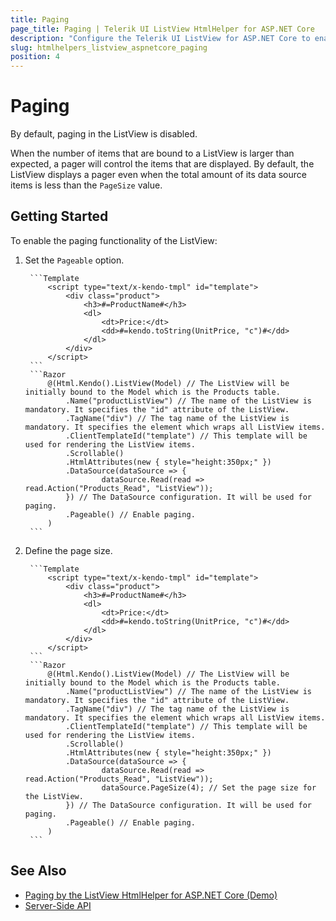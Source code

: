 ```yaml
---
title: Paging
page_title: Paging | Telerik UI ListView HtmlHelper for ASP.NET Core
description: "Configure the Telerik UI ListView for ASP.NET Core to enable its paging functionality."
slug: htmlhelpers_listview_aspnetcore_paging
position: 4
---
```


# Paging

By default, paging in the ListView is disabled.

When the number of items that are bound to a ListView is larger than expected, a pager will control the items that are displayed. By default, the ListView displays a pager even when the total amount of its data source items is less than the `PageSize` value.

## Getting Started

To enable the paging functionality of the ListView:

1. Set the `Pageable` option.

        ```Template
            <script type="text/x-kendo-tmpl" id="template">
                <div class="product">
                    <h3>#=ProductName#</h3>
                    <dl>
                        <dt>Price:</dt>
                        <dd>#=kendo.toString(UnitPrice, "c")#</dd>
                    </dl>
                </div>
            </script>
        ```
        ```Razor
            @(Html.Kendo().ListView(Model) // The ListView will be initially bound to the Model which is the Products table.
                .Name("productListView") // The name of the ListView is mandatory. It specifies the "id" attribute of the ListView.
                .TagName("div") // The tag name of the ListView is mandatory. It specifies the element which wraps all ListView items.
                .ClientTemplateId("template") // This template will be used for rendering the ListView items.
                .Scrollable()
                .HtmlAttributes(new { style="height:350px;" })
                .DataSource(dataSource => {
                        dataSource.Read(read => read.Action("Products_Read", "ListView"));
                }) // The DataSource configuration. It will be used for paging.
                .Pageable() // Enable paging.
            )
        ```

1. Define the page size.

        ```Template
            <script type="text/x-kendo-tmpl" id="template">
                <div class="product">
                    <h3>#=ProductName#</h3>
                    <dl>
                        <dt>Price:</dt>
                        <dd>#=kendo.toString(UnitPrice, "c")#</dd>
                    </dl>
                </div>
            </script>
        ```
        ```Razor
            @(Html.Kendo().ListView(Model) // The ListView will be initially bound to the Model which is the Products table.
                .Name("productListView") // The name of the ListView is mandatory. It specifies the "id" attribute of the ListView.
                .TagName("div") // The tag name of the ListView is mandatory. It specifies the element which wraps all ListView items.
                .ClientTemplateId("template") // This template will be used for rendering the ListView items.
                .Scrollable()
                .HtmlAttributes(new { style="height:350px;" })
                .DataSource(dataSource => {
                        dataSource.Read(read => read.Action("Products_Read", "ListView"));
                        dataSource.PageSize(4); // Set the page size for the ListView.
                }) // The DataSource configuration. It will be used for paging.
                .Pageable() // Enable paging.
            )
        ```

## See Also

* [Paging by the ListView HtmlHelper for ASP.NET Core (Demo)](https://demos.telerik.com/aspnet-core/listview/index)
* [Server-Side API](/api/listview)
